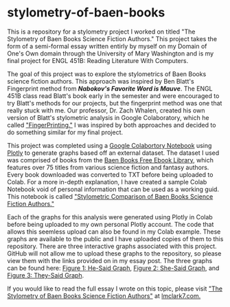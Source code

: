 # stylometry-of-baen-books
This is a repository for a stylometry project I worked on titled "The Stylometry of Baen Books Science Fiction Authors." This project takes the form of a semi-formal essay written entirly by myself on my Domain of One's Own domain through the University of Mary Washington and is my final project for ENGL 451B: Reading Literature With Computers. 

The goal of this project was to explore the stylometrics of Baen Books science fiction authors. This approach was inspired by Ben Blatt's Fingerprint method from ***Nabokov's Favorite Word is Mauve***. The ENGL 451B class read Blatt's book early in the semester and were encouraged to try Blatt's methods for our projects, but the fingerprint method was one that really stuck with me. Our professor, Dr. Zach Whalen, created his own version of Blatt's stylometric analysis in Google Colaboratory, which he called ["FingerPrinting."](https://colab.research.google.com/drive/10Rnt0gVbIhC0hovpzc-nEB5ZER0oNIwU?usp=sharing) I was inspired by both approaches and decided to do something similar for my final project.

This project was completed using a [Google Colabortory Notebook](https://colab.research.google.com/notebooks/basic_features_overview.ipynb) using [Plotly](https://plotly.com/) to generate graphs based off an external dataset. The dataset I used was comprised of books from the [Baen Books Free Ebook Library](https://www.baen.com/allbooks/category/index/id/2012), which features over 75 titles from various science fiction and fantasy authors. Every book downloaded was converted to TXT before being uploaded to Colab. For a more in-depth explanation, I have created a sample Colab Notebook void of personal information that can be used as a working guid. This notebook is called ["Stylometric Comparison of Baen Books Science Fiction Authors."](https://colab.research.google.com/drive/1fUS0jIi3llbKEUiEuHAzCbMqrGE2dVj_#scrollTo=uQMHQT3hHMu8)

Each of the graphs for this analysis were generated using Plotly in Colab before being uploaded to my own personal Plotly account. The code that allows this seemless upload can also be found in my Colab example. These graphs are available to the public and I have uploaded copies of them to this repository. There are three interactive graphs associated with this project. GitHub will not allow me to upload these graphs to the repository, so please view them with the links provided on in my essay post. The three graphs can be found here: [Figure 1: He-Said Graph](https://chart-studio.plotly.com/~lclark7/10.embed), [Figure 2: She-Said Graph](https://chart-studio.plotly.com/~lclark7/12.embed), and [Figure 3: They-Said Graph](https://chart-studio.plotly.com/~lclark7/15.embed).

If you would like to read the full essay I wrote on this topic, please visit ["The Stylometry of Baen Books Science Fiction Authors"](http://lmclark7.com/stylometry/) at [lmclark7.com.](http://lmclark7.com/)
